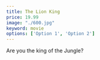 ```yaml
---
title: The Lion King
price: 19.99
image: "./600.jpg"
keyword: movie
options: ['Option 1', 'Option 2']
---
```

Are you the king of the Jungle?
